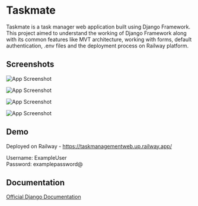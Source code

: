 
# Taskmate

Taskmate is a task manager web application built using Django Framework. This project aimed to understand the working of Django Framework along with its common features like MVT architecture, working with forms, default authentication, .env files and the deployment process on Railway platform.


## Screenshots

![App Screenshot]()

![App Screenshot]()

![App Screenshot]()

![App Screenshot]()

## Demo

Deployed on Railway - https://taskmanagementweb.up.railway.app/

Username: ExampleUser  
Password: examplepassword@

  
## Documentation
[Official Django Documentation](https://taskmanagementweb.up.railway.app/)

